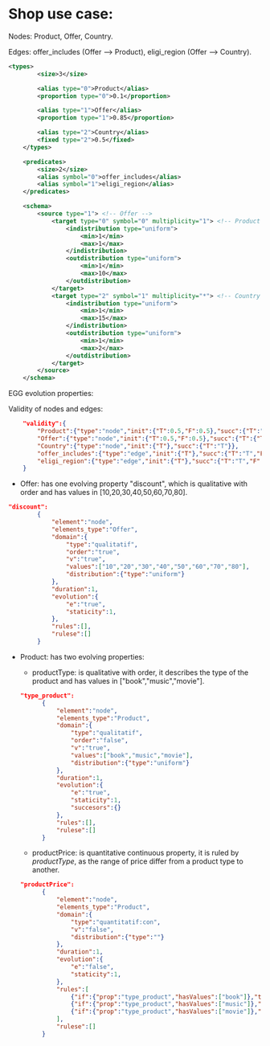 # Shop use case:

Nodes: Product, Offer, Country.

Edges: offer_includes (Offer --> Product), eligi_region (Offer --> Country).

```xml
<types>
		<size>3</size>

		<alias type="0">Product</alias>
		<proportion type="0">0.1</proportion>

		<alias type="1">Offer</alias>
		<proportion type="1">0.85</proportion>

		<alias type="2">Country</alias>
		<fixed type="2">0.5</fixed>
	</types>

	<predicates>
		<size>2</size>
		<alias symbol="0">offer_includes</alias>
		<alias symbol="1">eligi_region</alias>
	</predicates>

	<schema>
		<source type="1"> <!-- Offer -->
			<target type="0" symbol="0" multiplicity="1"> <!-- Product -->
				<indistribution type="uniform">
					<min>1</min>
					<max>1</max>
				</indistribution>
				<outdistribution type="uniform">
					<min>1</min>
					<max>10</max>
				</outdistribution>
			</target>
			<target type="2" symbol="1" multiplicity="*"> <!-- Country -->
				<indistribution type="uniform">
					<min>1</min>
					<max>15</max>
				</indistribution>
				<outdistribution type="uniform">
					<min>1</min>
					<max>2</max>
				</outdistribution>
			</target>
		</source>
	</schema>
```

EGG evolution properties:

Validity of nodes and edges:

```json
	"validity":{
		"Product":{"type":"node","init":{"T":0.5,"F":0.5},"succ":{"T":"T","F":{"T":0.5,"F":0.5}},"max":{"T":10}},
		"Offer":{"type":"node","init":{"T":0.5,"F":0.5},"succ":{"T":{"T":0.5,"F":0.5},"F":{"T":0.5,"F":0.5}}},
		"Country":{"type":"node","init":{"T"},"succ":{"T":"T"}},
		"offer_includes":{"type":"edge","init":{"T"},"succ":{"T":"T","F":"T"}},
		"eligi_region":{"type":"edge","init":{"T"},"succ":{"T":"T","F":"T"}},
	}
```

* Offer: has one evolving property "discount", which is qualitative with order and has values in [10,20,30,40,50,60,70,80].

```json
"discount":
		{		
			"element":"node",
			"elements_type":"Offer",
			"domain":{
				"type":"qualitatif",
				"order":"true",
				"v":"true",
				"values":["10","20","30","40","50","60","70","80"],
				"distribution":{"type":"uniform"}
			},
			"duration":1,
			"evolution":{
				"e":"true",
				"staticity":1,
			},
			"rules":[],
			"rulese":[]
		}
```

* Product: has two evolving properties:

  * productType: is qualitative with order, it describes the type of the product and has values in ["book","music","movie"]. 
  
  ```json
  "type_product":
		{		
			"element":"node",
			"elements_type":"Product",
			"domain":{
				"type":"qualitatif",
				"order":"false",
				"v":"true",
				"values":["book","music","movie"],
				"distribution":{"type":"uniform"}
			},
			"duration":1,
			"evolution":{
				"e":"true",
				"staticity":1,
				"succesors":{}
			},
			"rules":[],
			"rulese":[]
		}
  ```
  
  
  * productPrice: is quantitative continuous property, it is ruled by *productType*, as the range of price differ from a product type to another.

  ```json
  "productPrice":
		{		
			"element":"node",
			"elements_type":"Product",
			"domain":{
				"type":"quantitatif:con",	
				"v":"false",
				"distribution":{"type":""}
			},
			"duration":1,
			"evolution":{
				"e":"false",
				"staticity":1,
			},
			"rules":[
				{"if":{"prop":"type_product","hasValues":["book"]},"then":{"prop":"productPrice","config":{"domain":{"values":{"min":5,"max":50},"distribution":{"type":"uniform"}},"evolution":{"e":"false","staticity":1}}}},
				{"if":{"prop":"type_product","hasValues":["music"]},"then":{"prop":"productPrice","config":{"domain":{"values":{"min":10,"max":20},"distribution":{"type":"uniform"}},"evolution":{"e":"false","staticity":1}}}},
				{"if":{"prop":"type_product","hasValues":["movie"]},"then":{"prop":"productPrice","config":{"domain":{"values":{"min":25,"max":60},"distribution":{"type":"uniform"}},"evolution":{"e":"false","staticity":1}}}},
			],
			"rulese":[]
		}
  ```
